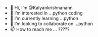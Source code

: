 - 👋 Hi, I’m @Kalyankrishnanann
- 👀 I’m interested in ...python coding
- 🌱 I’m currently learning ...python 
- 💞️ I’m looking to collaborate on ...python
- 📫 How to reach me ...
?????
<!---
Kalyankrishnanann/Kalyankrishnanann is a ✨ special ✨ repository because its `README.md` (this file) appears on your GitHub profile.
You can click the Preview link to take a look at your changes.
--->
